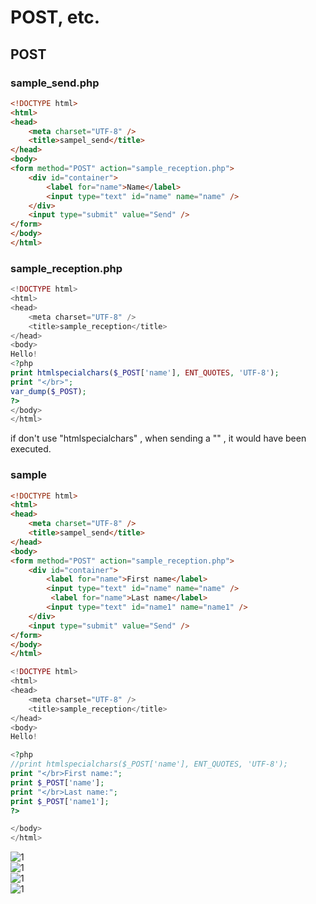 # POST, etc.

## POST 

### sample_send.php
```html
<!DOCTYPE html>
<html>
<head>
    <meta charset="UTF-8" />
    <title>sampel_send</title>
</head>
<body>
<form method="POST" action="sample_reception.php">
    <div id="container">
        <label for="name">Name</label>
        <input type="text" id="name" name="name" />
    </div>
    <input type="submit" value="Send" />
</form>
</body>
</html>
````
### sample_reception.php

````php
<!DOCTYPE html>
<html>
<head>
    <meta charset="UTF-8" />
    <title>sample_reception</title>
</head>
<body>
Hello! 
<?php
print htmlspecialchars($_POST['name'], ENT_QUOTES, 'UTF-8');
print "</br>";
var_dump($_POST);
?>
</body>
</html>
````
if don't use "htmlspecialchars" , when sending a "<script>alert('111');</script>" , it would have been executed.

### sample

````html
<!DOCTYPE html>
<html>
<head>
    <meta charset="UTF-8" />
    <title>sampel_send</title>
</head>
<body>
<form method="POST" action="sample_reception.php">
    <div id="container">
        <label for="name">First name</label>
        <input type="text" id="name" name="name" />
         <label for="name">Last name</label>
        <input type="text" id="name1" name="name1" />
    </div>
    <input type="submit" value="Send" />
</form>
</body>
</html>
````
````php
<!DOCTYPE html>
<html>
<head>
    <meta charset="UTF-8" />
    <title>sample_reception</title>
</head>
<body>
Hello! 

<?php
//print htmlspecialchars($_POST['name'], ENT_QUOTES, 'UTF-8');
print "</br>First name:";
print $_POST['name'];
print "</br>Last name:";
print $_POST['name1'];
?>

</body>
</html>
````
![1](1.png)  
![1](2.png)  
![1](3.png)  
![1](4.png)  
